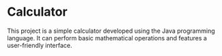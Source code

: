 # Calculator
This project is a simple calculator developed using the Java programming language. It can perform basic mathematical operations and features a user-friendly interface.
